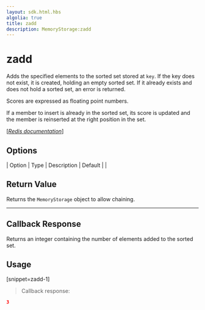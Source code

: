 ```yaml
---
layout: sdk.html.hbs
algolia: true
title: zadd
description: MemoryStorage:zadd
---
```


  

# zadd
Adds the specified elements to the sorted set stored at `key`. If the key does not exist, it is created, holding an empty sorted set. If it already exists and does not hold a sorted set, an error is returned.

Scores are expressed as floating point numbers.

If a member to insert is already in the sorted set, its score is updated and the member is reinserted at the right position in the set.

[[_Redis documentation_]](https://redis.io/commands/zadd)


## Options

| Option | Type | Description | Default |
|
## Return Value

Returns the `MemoryStorage` object to allow chaining.

---

## Callback Response

Returns an integer containing the number of elements added to the sorted set.

## Usage

[snippet=zadd-1]
> Callback response:

```json
3
```